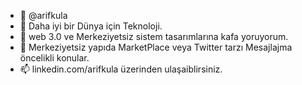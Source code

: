 - 👋 @arifkula
- 👀 Daha iyi bir Dünya için Teknoloji.
- 🌱 web 3.0 ve Merkeziyetsiz sistem tasarımlarına kafa yoruyorum. 
- 💞️ Merkeziyetsiz yapıda MarketPlace veya Twitter tarzı Mesajlajma öncelikli konular.
- 📫 linkedin.com/arifkula üzerinden ulaşaiblirsiniz.

<!---
arifkula/arifkula is a ✨ special ✨ repository because its `README.md` (this file) appears on your GitHub profile.
You can click the Preview link to take a look at your changes.
--->
